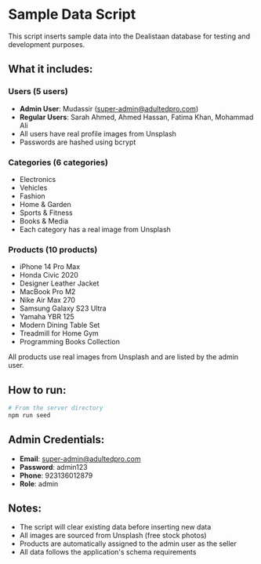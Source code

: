 # Sample Data Script

This script inserts sample data into the Dealistaan database for testing and development purposes.

## What it includes:

### Users (5 users)
- **Admin User**: Mudassir (super-admin@adultedpro.com)
- **Regular Users**: Sarah Ahmed, Ahmed Hassan, Fatima Khan, Mohammad Ali
- All users have real profile images from Unsplash
- Passwords are hashed using bcrypt

### Categories (6 categories)
- Electronics
- Vehicles  
- Fashion
- Home & Garden
- Sports & Fitness
- Books & Media
- Each category has a real image from Unsplash

### Products (10 products)
- iPhone 14 Pro Max
- Honda Civic 2020
- Designer Leather Jacket
- MacBook Pro M2
- Nike Air Max 270
- Samsung Galaxy S23 Ultra
- Yamaha YBR 125
- Modern Dining Table Set
- Treadmill for Home Gym
- Programming Books Collection

All products use real images from Unsplash and are listed by the admin user.

## How to run:

```bash
# From the server directory
npm run seed
```

## Admin Credentials:
- **Email**: super-admin@adultedpro.com
- **Password**: admin123
- **Phone**: 923136012879
- **Role**: admin

## Notes:
- The script will clear existing data before inserting new data
- All images are sourced from Unsplash (free stock photos)
- Products are automatically assigned to the admin user as the seller
- All data follows the application's schema requirements

